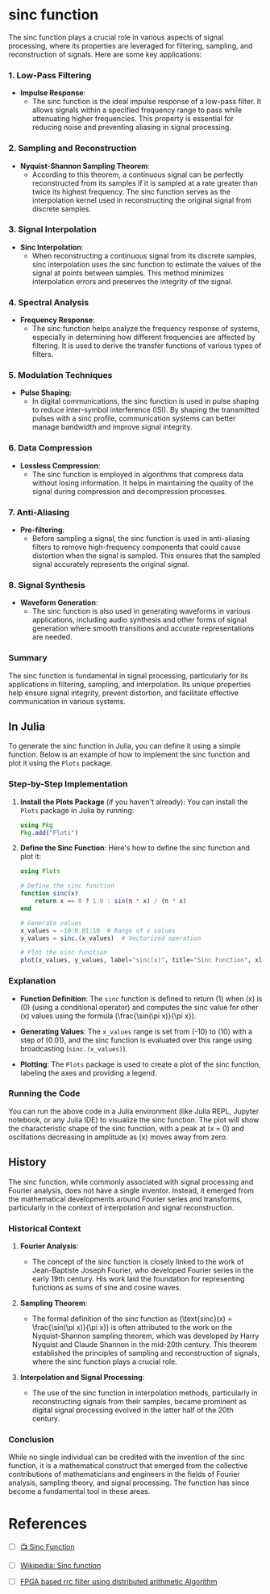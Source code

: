 # sinc function

The sinc function plays a crucial role in various aspects of signal processing, where its properties are leveraged for filtering, sampling, and reconstruction of signals. Here are some key applications:

### 1. **Low-Pass Filtering**

- **Impulse Response**:
  - The sinc function is the ideal impulse response of a low-pass filter. It allows signals within a specified frequency range to pass while attenuating higher frequencies. This property is essential for reducing noise and preventing aliasing in signal processing.

### 2. **Sampling and Reconstruction**

- **Nyquist-Shannon Sampling Theorem**:
  - According to this theorem, a continuous signal can be perfectly reconstructed from its samples if it is sampled at a rate greater than twice its highest frequency. The sinc function serves as the interpolation kernel used in reconstructing the original signal from discrete samples.

### 3. **Signal Interpolation**

- **Sinc Interpolation**:
  - When reconstructing a continuous signal from its discrete samples, sinc interpolation uses the sinc function to estimate the values of the signal at points between samples. This method minimizes interpolation errors and preserves the integrity of the signal.

### 4. **Spectral Analysis**

- **Frequency Response**:
  - The sinc function helps analyze the frequency response of systems, especially in determining how different frequencies are affected by filtering. It is used to derive the transfer functions of various types of filters.

### 5. **Modulation Techniques**

- **Pulse Shaping**:
  - In digital communications, the sinc function is used in pulse shaping to reduce inter-symbol interference (ISI). By shaping the transmitted pulses with a sinc profile, communication systems can better manage bandwidth and improve signal integrity.

### 6. **Data Compression**

- **Lossless Compression**:
  - The sinc function is employed in algorithms that compress data without losing information. It helps in maintaining the quality of the signal during compression and decompression processes.

### 7. **Anti-Aliasing**

- **Pre-filtering**:
  - Before sampling a signal, the sinc function is used in anti-aliasing filters to remove high-frequency components that could cause distortion when the signal is sampled. This ensures that the sampled signal accurately represents the original signal.

### 8. **Signal Synthesis**

- **Waveform Generation**:
  - The sinc function is also used in generating waveforms in various applications, including audio synthesis and other forms of signal generation where smooth transitions and accurate representations are needed.

### Summary

The sinc function is fundamental in signal processing, particularly for its applications in filtering, sampling, and interpolation. Its unique properties help ensure signal integrity, prevent distortion, and facilitate effective communication in various systems.

## In Julia

To generate the sinc function in Julia, you can define it using a simple function. Below is an example of how to implement the sinc function and plot it using the `Plots` package.

### Step-by-Step Implementation

1. **Install the Plots Package** (if you haven't already):
   You can install the `Plots` package in Julia by running:
   ```julia
   using Pkg
   Pkg.add("Plots")
   ```

2. **Define the Sinc Function**:
   Here's how to define the sinc function and plot it:

   ```julia
   using Plots

   # Define the sinc function
   function sinc(x)
       return x == 0 ? 1.0 : sin(π * x) / (π * x)
   end

   # Generate values
   x_values = -10:0.01:10  # Range of x values
   y_values = sinc.(x_values)  # Vectorized operation

   # Plot the sinc function
   plot(x_values, y_values, label="sinc(x)", title="Sinc Function", xlabel="x", ylabel="sinc(x)", legend=:topright)
   ```

### Explanation

- **Function Definition**: The `sinc` function is defined to return \(1\) when \(x\) is \(0\) (using a conditional operator) and computes the sinc value for other \(x\) values using the formula \(\frac{\sin(\pi x)}{\pi x}\).
  
- **Generating Values**: The `x_values` range is set from \(-10\) to \(10\) with a step of \(0.01\), and the sinc function is evaluated over this range using broadcasting (`sinc.(x_values)`).

- **Plotting**: The `Plots` package is used to create a plot of the sinc function, labeling the axes and providing a legend.

### Running the Code

You can run the above code in a Julia environment (like Julia REPL, Jupyter notebook, or any Julia IDE) to visualize the sinc function. The plot will show the characteristic shape of the sinc function, with a peak at \(x = 0\) and oscillations decreasing in amplitude as \(x\) moves away from zero.


## History

The sinc function, while commonly associated with signal processing and Fourier analysis, does not have a single inventor. Instead, it emerged from the mathematical developments around Fourier series and transforms, particularly in the context of interpolation and signal reconstruction.

### Historical Context

1. **Fourier Analysis**:
   - The concept of the sinc function is closely linked to the work of Jean-Baptiste Joseph Fourier, who developed Fourier series in the early 19th century. His work laid the foundation for representing functions as sums of sine and cosine waves.

2. **Sampling Theorem**:
   - The formal definition of the sinc function as \(\text{sinc}(x) = \frac{\sin(\pi x)}{\pi x}\) is often attributed to the work on the Nyquist-Shannon sampling theorem, which was developed by Harry Nyquist and Claude Shannon in the mid-20th century. This theorem established the principles of sampling and reconstruction of signals, where the sinc function plays a crucial role.

3. **Interpolation and Signal Processing**:
   - The use of the sinc function in interpolation methods, particularly in reconstructing signals from their samples, became prominent as digital signal processing evolved in the latter half of the 20th century.

### Conclusion

While no single individual can be credited with the invention of the sinc function, it is a mathematical construct that emerged from the collective contributions of mathematicians and engineers in the fields of Fourier analysis, sampling theory, and signal processing. The function has since become a fundamental tool in these areas.

# References

- [ ] [:tv: Sinc Function](https://www.youtube.com/watch?v=9sd4DWragBg)
- [ ] [Wikipedia: Sinc function](https://en.wikipedia.org/wiki/Sinc_function)

- [ ] [FPGA based rrc filter using distributed arithmetic Algorithm](https://www.ijaist.com/wp-content/uploads/2018/08/FPGAbasedrrcfilterusingdistributedarithmeticAlgorithm.pdf)
